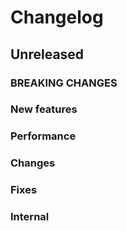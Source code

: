 # Changelog

## Unreleased

### BREAKING CHANGES

### New features

### Performance

### Changes

### Fixes

### Internal
